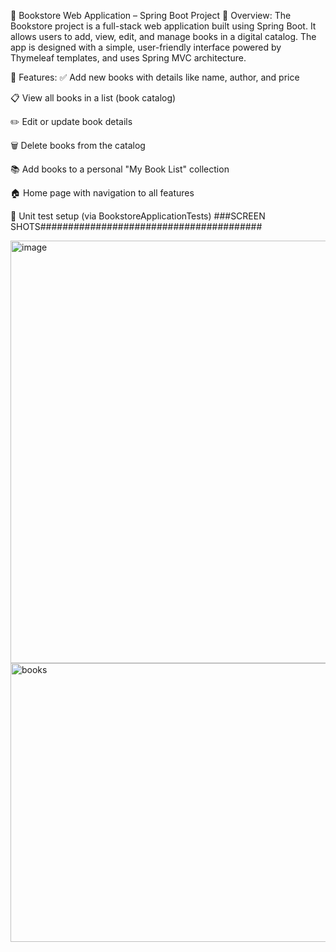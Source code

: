 📘 Bookstore Web Application – Spring Boot Project
📌 Overview:
The Bookstore project is a full-stack web application built using Spring Boot. It allows users to add, view, edit, and manage books in a digital catalog. The app is designed with a simple, user-friendly interface powered by Thymeleaf templates, and uses Spring MVC architecture.

🚀 Features:
✅ Add new books with details like name, author, and price

📋 View all books in a list (book catalog)

✏️ Edit or update book details

🗑️ Delete books from the catalog

📚 Add books to a personal "My Book List" collection

🏠 Home page with navigation to all features

🧪 Unit test setup (via BookstoreApplicationTests)
###SCREEN SHOTS########################################


<img width="1352" height="676" alt="image" src="https://github.com/user-attachments/assets/a8748b07-66ff-4902-a779-334ce3eb5e52" />


<img width="1360" height="446" alt="books" src="https://github.com/user-attachments/assets/e14fdb3a-e7df-4bf2-a431-181e660b3e88" />
